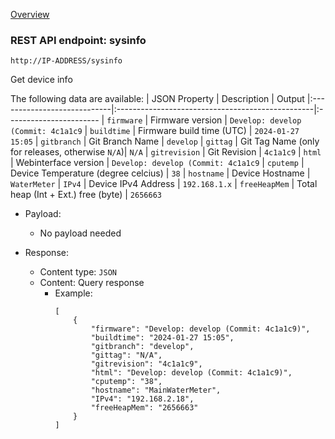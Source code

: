 [Overview](_Overview.md) 

### REST API endpoint: sysinfo

`http://IP-ADDRESS/sysinfo`


Get device info

The following data are available:
| JSON Property               | Description                                      | Output
|:----------------------------|:-------------------------------------------------|:-----------------------
| `firmware`                  | Firmware version                                 | `Develop: develop (Commit: 4c1a1c9`
| `buildtime`                 | Firmware build time (UTC)                        | `2024-01-27 15:05`
| `gitbranch`                 | Git Branch Name                                  | `develop`
| `gittag`                    | Git Tag Name (only for releases, otherwise `N/A`)| `N/A`
| `gitrevision`               | Git Revision                                     | `4c1a1c9`
| `html`                      | Webinterface version                             | `Develop: develop (Commit: 4c1a1c9`
| `cputemp`                   | Device Temperature (degree celcius)              | `38`
| `hostname`                  | Device Hostname                                  | `WaterMeter`
| `IPv4`                      | Device IPv4 Address                              | `192.168.1.x`
| `freeHeapMem`               | Total heap (Int + Ext.) free (byte)              | `2656663`

- Payload:
    - No payload needed

- Response:
  - Content type: `JSON`
  - Content: Query response
    - Example: 
      ```
      [
          {
              "firmware": "Develop: develop (Commit: 4c1a1c9)",
              "buildtime": "2024-01-27 15:05",
              "gitbranch": "develop",
              "gittag": "N/A",
              "gitrevision": "4c1a1c9",
              "html": "Develop: develop (Commit: 4c1a1c9)",
              "cputemp": "38",
              "hostname": "MainWaterMeter",
              "IPv4": "192.168.2.18",
              "freeHeapMem": "2656663"
          }
      ]
      ```